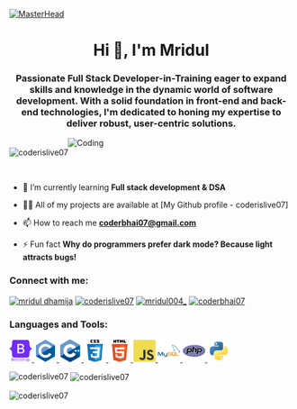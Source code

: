 [![MasterHead](https://media1.giphy.com/media/v1.Y2lkPTc5MGI3NjExcHEwMXpxNDJoZnFxZWNvN3QxbXJncmRuMTNoemlkY3Uwem91cW5ndiZlcD12MV9pbnRlcm5hbF9naWZfYnlfaWQmY3Q9Zw/L1R1tvI9svkIWwpVYr/giphy.gif)]([https://giphy.com/gifs/Pluralsight-computer-technology-coding-L1R1tvI9svkIWwpVYr])
<h1 align="center">Hi 👋, I'm Mridul</h1>
<h3 align="center">Passionate Full Stack Developer-in-Training eager to expand skills and knowledge in the dynamic world of software development. With a solid foundation in front-end and back-end technologies, I'm dedicated to honing my expertise to deliver robust, user-centric solutions.</h3>
<img align="right" alt="Coding" width="400" src="https://media1.tenor.com/m/epFxZ9nyQLIAAAAC/work-post.gif">

<p align="left"> <img src="https://komarev.com/ghpvc/?username=coderislive07&label=Profile%20views&color=0e75b6&style=flat" alt="coderislive07" /> </p>

<p align="left"> <a href="https://twitter.com/" target="blank"><img src="https://img.shields.io/twitter/follow/?logo=twitter&style=for-the-badge" alt="" /></a> </p>

- 🌱 I’m currently learning **Full stack development & DSA**

- 👨‍💻 All of my projects are available at [My Github profile - coderislive07]

- 📫 How to reach me **coderbhai07@gmail.com**

- ⚡ Fun fact **Why do programmers prefer dark mode? Because light attracts bugs!**

<h3 align="left">Connect with me:</h3>
<p align="left">

<a href="https://www.linkedin.com/in/mridul-dhamija-662113222/" target="blank"><img align="center" src="https://raw.githubusercontent.com/rahuldkjain/github-profile-readme-generator/master/src/images/icons/Social/linked-in-alt.svg" alt="mridul dhamija" height="30" width="40" /></a>
<a href="https://codesandbox.com/coderislive07" target="blank"><img align="center" src="https://raw.githubusercontent.com/rahuldkjain/github-profile-readme-generator/master/src/images/icons/Social/codesandbox.svg" alt="coderislive07" height="30" width="40" /></a>
<a href="https://instagram.com/mridul004_" target="blank"><img align="center" src="https://raw.githubusercontent.com/rahuldkjain/github-profile-readme-generator/master/src/images/icons/Social/instagram.svg" alt="mridul004_" height="30" width="40" /></a>
<a href="https://www.hackerrank.com/coderbhai07" target="blank"><img align="center" src="https://raw.githubusercontent.com/rahuldkjain/github-profile-readme-generator/master/src/images/icons/Social/hackerrank.svg" alt="coderbhai07" height="30" width="40" /></a>
</p>

<h3 align="left">Languages and Tools:</h3>
<p align="left"> <a href="https://getbootstrap.com" target="_blank" rel="noreferrer"> <img src="https://raw.githubusercontent.com/devicons/devicon/master/icons/bootstrap/bootstrap-plain-wordmark.svg" alt="bootstrap" width="40" height="40"/> </a> <a href="https://www.cprogramming.com/" target="_blank" rel="noreferrer"> <img src="https://raw.githubusercontent.com/devicons/devicon/master/icons/c/c-original.svg" alt="c" width="40" height="40"/> </a> <a href="https://www.w3schools.com/cpp/" target="_blank" rel="noreferrer"> <img src="https://raw.githubusercontent.com/devicons/devicon/master/icons/cplusplus/cplusplus-original.svg" alt="cplusplus" width="40" height="40"/> </a> <a href="https://www.w3schools.com/css/" target="_blank" rel="noreferrer"> <img src="https://raw.githubusercontent.com/devicons/devicon/master/icons/css3/css3-original-wordmark.svg" alt="css3" width="40" height="40"/> </a> <a href="https://www.w3.org/html/" target="_blank" rel="noreferrer"> <img src="https://raw.githubusercontent.com/devicons/devicon/master/icons/html5/html5-original-wordmark.svg" alt="html5" width="40" height="40"/> </a> <a href="https://developer.mozilla.org/en-US/docs/Web/JavaScript" target="_blank" rel="noreferrer"> <img src="https://raw.githubusercontent.com/devicons/devicon/master/icons/javascript/javascript-original.svg" alt="javascript" width="40" height="40"/> </a> <a href="https://www.mysql.com/" target="_blank" rel="noreferrer"> <img src="https://raw.githubusercontent.com/devicons/devicon/master/icons/mysql/mysql-original-wordmark.svg" alt="mysql" width="40" height="40"/> </a> <a href="https://www.php.net" target="_blank" rel="noreferrer"> <img src="https://raw.githubusercontent.com/devicons/devicon/master/icons/php/php-original.svg" alt="php" width="40" height="40"/> </a> <a href="https://www.python.org" target="_blank" rel="noreferrer"> <img src="https://raw.githubusercontent.com/devicons/devicon/master/icons/python/python-original.svg" alt="python" width="40" height="40"/> </a> </p>

<p><img align="left" src="https://github-readme-stats.vercel.app/api/top-langs?username=coderislive07&show_icons=true&locale=en&layout=compact" alt="coderislive07" /></p>

<p>&nbsp;<img align="center" src="https://github-readme-stats.vercel.app/api?username=coderislive07&show_icons=true&locale=en" alt="coderislive07" /></p>

<p><img align="center" src="https://github-readme-streak-stats.herokuapp.com/?user=coderislive07&" alt="coderislive07" /></p>
